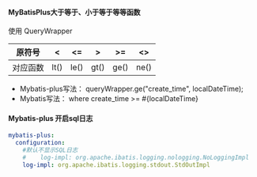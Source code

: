 #### MyBatisPlus大于等于、小于等于等等函数

使用 QueryWrapper

| 原符号   | <    | <=   | >    | >=   | <>   |
| -------- | ---- | ---- | ---- | ---- | ---- |
| 对应函数 | lt() | le() | gt() | ge() | ne() |

- Mybatis-plus写法：  queryWrapper.ge("create_time", localDateTime);
- Mybatis写法：       where create_time >= #{localDateTime}



#### Mybatis-plus 开启sql日志

```yaml
mybatis-plus:
  configuration:
    #默认不显示SQL日志
    #    log-impl: org.apache.ibatis.logging.nologging.NoLoggingImpl
    log-impl: org.apache.ibatis.logging.stdout.StdOutImpl

```

